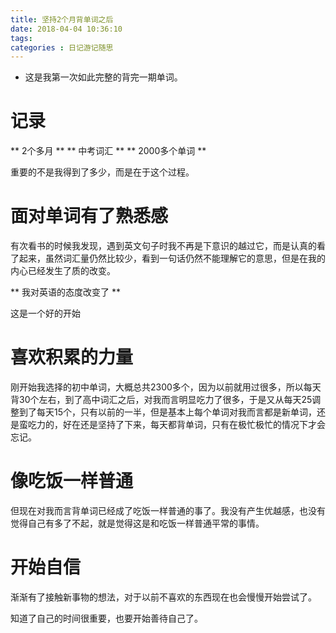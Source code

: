 ```yaml
---
title: 坚持2个月背单词之后
date: 2018-04-04 10:36:10
tags:
categories : 日记游记随思
---
```


- 这是我第一次如此完整的背完一期单词。

# 记录

** 2个多月 **
** 中考词汇 **
** 2000多个单词 **

重要的不是我得到了多少，而是在于这个过程。


# 面对单词有了熟悉感

有次看书的时候我发现，遇到英文句子时我不再是下意识的越过它，而是认真的看了起来，虽然词汇量仍然比较少，看到一句话仍然不能理解它的意思，但是在我的内心已经发生了质的改变。

** 我对英语的态度改变了 **

这是一个好的开始

# 喜欢积累的力量

刚开始我选择的初中单词，大概总共2300多个，因为以前就用过很多，所以每天背30个左右，到了高中词汇之后，对我而言明显吃力了很多，于是又从每天25调整到了每天15个，只有以前的一半，但是基本上每个单词对我而言都是新单词，还是蛮吃力的，好在还是坚持了下来，每天都背单词，只有在极忙极忙的情况下才会忘记。

# 像吃饭一样普通
但现在对我而言背单词已经成了吃饭一样普通的事了。我没有产生优越感，也没有觉得自己有多了不起，就是觉得这是和吃饭一样普通平常的事情。

# 开始自信

渐渐有了接触新事物的想法，对于以前不喜欢的东西现在也会慢慢开始尝试了。

知道了自己的时间很重要，也要开始善待自己了。